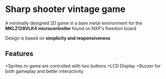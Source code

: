 # Sharp shooter vintage game
A minimally designed 2D game in a bare metal environment for the **MKLZ128VLK4 microcontroller** found on NXP's freedom board

Design is based on **simplicity and responsiveness**

## Features
+Sprites in-game are controlled with two buttons
+LCD Display
+Buzzer for both gameplay and better interactivity



